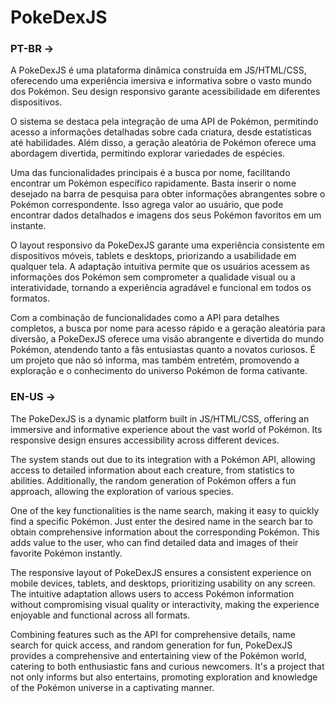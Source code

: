 # PokeDexJS
 <h3>PT-BR -></h3>
 <p>A PokeDexJS é uma plataforma dinâmica construída em JS/HTML/CSS, oferecendo uma experiência imersiva e informativa sobre o vasto mundo dos Pokémon. Seu design responsivo garante acessibilidade em diferentes dispositivos.</p>

<p>O sistema se destaca pela integração de uma API de Pokémon, permitindo acesso a informações detalhadas sobre cada criatura, desde estatísticas até habilidades. Além disso, a geração aleatória de Pokémon oferece uma abordagem divertida, permitindo explorar variedades de espécies.</p>

<p>Uma das funcionalidades principais é a busca por nome, facilitando encontrar um Pokémon específico rapidamente. Basta inserir o nome desejado na barra de pesquisa para obter informações abrangentes sobre o Pokémon correspondente. Isso agrega valor ao usuário, que pode encontrar dados detalhados e imagens dos seus Pokémon favoritos em um instante.</p>

<p>O layout responsivo da PokeDexJS garante uma experiência consistente em dispositivos móveis, tablets e desktops, priorizando a usabilidade em qualquer tela. A adaptação intuitiva permite que os usuários acessem as informações dos Pokémon sem comprometer a qualidade visual ou a interatividade, tornando a experiência agradável e funcional em todos os formatos.</p>

<p>Com a combinação de funcionalidades como a API para detalhes completos, a busca por nome para acesso rápido e a geração aleatória para diversão, a PokeDexJS oferece uma visão abrangente e divertida do mundo Pokémon, atendendo tanto a fãs entusiastas quanto a novatos curiosos. É um projeto que não só informa, mas também entretém, promovendo a exploração e o conhecimento do universo Pokémon de forma cativante.</p>

 <h3>EN-US -></h3>
 <p>The PokeDexJS is a dynamic platform built in JS/HTML/CSS, offering an immersive and informative experience about the vast world of Pokémon. Its responsive design ensures accessibility across different devices.</p>

<p>The system stands out due to its integration with a Pokémon API, allowing access to detailed information about each creature, from statistics to abilities. Additionally, the random generation of Pokémon offers a fun approach, allowing the exploration of various species.</p>

<p>One of the key functionalities is the name search, making it easy to quickly find a specific Pokémon. Just enter the desired name in the search bar to obtain comprehensive information about the corresponding Pokémon. This adds value to the user, who can find detailed data and images of their favorite Pokémon instantly.</p>

<p>The responsive layout of PokeDexJS ensures a consistent experience on mobile devices, tablets, and desktops, prioritizing usability on any screen. The intuitive adaptation allows users to access Pokémon information without compromising visual quality or interactivity, making the experience enjoyable and functional across all formats.</p>

<p>Combining features such as the API for comprehensive details, name search for quick access, and random generation for fun, PokeDexJS provides a comprehensive and entertaining view of the Pokémon world, catering to both enthusiastic fans and curious newcomers. It's a project that not only informs but also entertains, promoting exploration and knowledge of the Pokémon universe in a captivating manner.</p>
